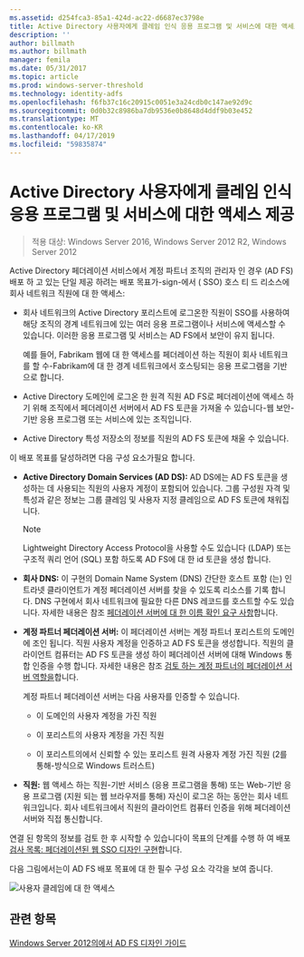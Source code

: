 ```yaml
---
ms.assetid: d254fca3-85a1-424d-ac22-d6687ec3798e
title: Active Directory 사용자에게 클레임 인식 응용 프로그램 및 서비스에 대한 액세스 제공
description: ''
author: billmath
ms.author: billmath
manager: femila
ms.date: 05/31/2017
ms.topic: article
ms.prod: windows-server-threshold
ms.technology: identity-adfs
ms.openlocfilehash: f6fb37c16c20915c0051e3a24cdb0c147ae92d9c
ms.sourcegitcommit: 0d0b32c8986ba7db9536e0b8648d4ddf9b03e452
ms.translationtype: MT
ms.contentlocale: ko-KR
ms.lasthandoff: 04/17/2019
ms.locfileid: "59835874"
---
```

# <a name="provide-your-active-directory-users-access-to-your-claims-aware-applications-and-services"></a>Active Directory 사용자에게 클레임 인식 응용 프로그램 및 서비스에 대한 액세스 제공

>적용 대상: Windows Server 2016, Windows Server 2012 R2, Windows Server 2012

Active Directory 페더레이션 서비스에서 계정 파트너 조직의 관리자 인 경우 \(AD FS\) 배포 하 고 있는 단일 제공 하려는 배포 목표가\-sign\-에서 \( SSO\) 호스 티 드 리소스에 회사 네트워크 직원에 대 한 액세스:  
  
-   회사 네트워크의 Active Directory 포리스트에 로그온한 직원이 SSO를 사용하여 해당 조직의 경계 네트워크에 있는 여러 응용 프로그램이나 서비스에 액세스할 수 있습니다. 이러한 응용 프로그램 및 서비스는 AD FS에서 보안이 유지 됩니다.  
  
    예를 들어, Fabrikam 웹에 대 한 액세스를 페더레이션 하는 직원이 회사 네트워크를 할 수\-Fabrikam에 대 한 경계 네트워크에서 호스팅되는 응용 프로그램을 기반으로 합니다.  
  
-   Active Directory 도메인에 로그온 한 원격 직원 AD FS로 페더레이션에 액세스 하기 위해 조직에서 페더레이션 서버에서 AD FS 토큰을 가져올 수 있습니다\-웹 보안\-기반 응용 프로그램 또는 서비스에 있는 조직입니다.  
  
-   Active Directory 특성 저장소의 정보를 직원의 AD FS 토큰에 채울 수 있습니다.  
  
이 배포 목표를 달성하려면 다음 구성 요소가필요 합니다.  
  
-   **Active Directory Domain Services \(AD DS\):** AD DS에는 AD FS 토큰을 생성하는 데 사용되는 직원의 사용자 계정이 포함되어 있습니다. 그룹 구성원 자격 및 특성과 같은 정보는 그룹 클레임 및 사용자 지정 클레임으로 AD FS 토큰에 채워집니다.  
  
    > [!NOTE]  
    > Lightweight Directory Access Protocol을 사용할 수도 있습니다 \(LDAP\) 또는 구조적 쿼리 언어 \(SQL\) 포함 하도록 AD FS에 대 한 id 토큰을 생성 합니다.  
  
-   **회사 DNS:** 이 구현의 Domain Name System \(DNS\) 간단한 호스트 포함 \(는\) 인트라넷 클라이언트가 계정 페더레이션 서버를 찾을 수 있도록 리소스를 기록 합니다. DNS 구현에서 회사 네트워크에 필요한 다른 DNS 레코드를 호스트할 수도 있습니다. 자세한 내용은 참조 [페더레이션 서버에 대 한 이름 확인 요구 사항](Name-Resolution-Requirements-for-Federation-Servers.md)합니다.  
  
-   **계정 파트너 페더레이션 서버:** 이 페더레이션 서버는 계정 파트너 포리스트의 도메인에 조인 됩니다. 직원 사용자 계정을 인증하고 AD FS 토큰을 생성합니다. 직원의 클라이언트 컴퓨터는 AD FS 토큰을 생성 하이 페더레이션 서버에 대해 Windows 통합 인증을 수행 합니다. 자세한 내용은 참조 [검토 하는 계정 파트너의 페더레이션 서버 역할을](Review-the-Role-of-the-Federation-Server-in-the-Account-Partner.md)합니다.  
  
    계정 파트너 페더레이션 서버는 다음 사용자를 인증할 수 있습니다.  
  
    -   이 도메인의 사용자 계정을 가진 직원  
  
    -   이 포리스트의 사용자 계정을 가진 직원  
  
    -   이 포리스트의에서 신뢰할 수 있는 포리스트 원격 사용자 계정 가진 직원 \(2를 통해\-방식으로 Windows 트러스트\)  
  
-   **직원:** 웹 액세스 하는 직원\-기반 서비스 \(응용 프로그램을 통해\) 또는 Web\-기반 응용 프로그램 \(지원 되는 웹 브라우저를 통해\) 자신이 로그온 하는 동안는 회사 네트워크입니다. 회사 네트워크에서 직원의 클라이언트 컴퓨터 인증을 위해 페더레이션 서버와 직접 통신합니다.  
  
연결 된 항목의 정보를 검토 한 후 시작할 수 있습니다이 목표의 단계를 수행 하 여 배포 [검사 목록: 페더레이션된 웹 SSO 디자인 구현](../../ad-fs/deployment/Checklist--Implementing-a-Federated-Web-SSO-Design.md)합니다.  
  
다음 그림에서는이 AD FS 배포 목표에 대 한 필수 구성 요소 각각을 보여 줍니다.  
  
![사용자 클레임에 대 한 액세스](media/31394ea8-fecb-4372-ac3f-cc3cf566ffc9.gif)  
  
## <a name="see-also"></a>관련 항목
[Windows Server 2012의에서 AD FS 디자인 가이드](AD-FS-Design-Guide-in-Windows-Server-2012.md)
